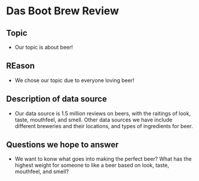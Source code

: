 # Das Boot Brew Review

## **Topic**
  - Our topic is about beer!

## **REason**
  - We chose our topic due to everyone loving beer!

## **Description of data source**

  - Our data source is 1.5 million reviews on beers, with the raitings of look, taste, mouthfeel, and smell. Other data sources we have include different breweries and their locations, and types of ingredients for beer.

## **Questions we hope to answer**

  - We want to konw what goes into making the perfect beer? What has the highest weight for someone to like a beer based on look, taste, mouthfeel, and smell?
